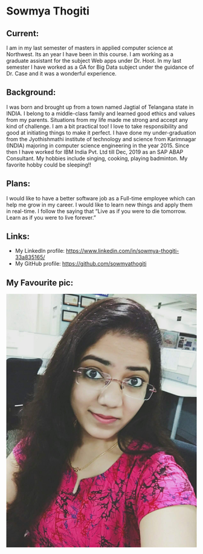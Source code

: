 # Sowmya Thogiti
## Current:
I am in my last semester of masters in applied computer science at Northwest. Its an year I have been in this course. I am working as a graduate assistant for the subject Web apps under Dr. Hoot. In my last semester I have worked as a GA for Big Data subject under the guidance of Dr. Case and it was a wonderful experience.  
## Background:
I was born and brought up from a town named Jagtial of Telangana state in INDIA. I belong to a middle-class family and learned good ethics and values from my parents. Situations from my life made me strong and accept any kind of challenge. I am a bit practical too! I love to take responsibility and good at initiating things to make it perfect. I have done my under-graduation from the Jyothishmathi institute of technology and science from Karimnagar (INDIA) majoring in computer science engineering in the year 2015. Since then I have worked for IBM India Pvt. Ltd till Dec, 2019 as an SAP ABAP Consultant. My hobbies include singing, cooking, playing badminton. My favorite hobby could be sleeping!!  
## Plans:
I would like to have a better software job as a Full-time employee which can help me grow in my career. I would like to learn new things and apply them in real-time. I follow the saying that “Live as if you were to die tomorrow. Learn as if you were to live forever.”
## Links:
- My LinkedIn profile: https://www.linkedin.com/in/sowmya-thogiti-33a835165/
- My GitHub profile: https://github.com/sowmyathogiti
## My Favourite pic:
![](https://github.com/sowmyathogiti/big-data-developer/blob/main/Sowmya%20(1).jpg)
